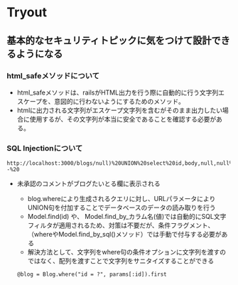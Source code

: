 # Tryout

## 基本的なセキュリティトピックに気をつけて設計できるようになる

### html_safeメソッドについて

* html_safeメソッドは、railsがHTML出力を行う際に自動的に行う文字列エスケープを、意図的に行わないようにするためのメソッド。
* htmlに出力される文字列がエスケープ文字列を含むがそのまま出力したい場合に使用するが、その文字列が本当に安全であることを確認する必要がある。

### SQL Injectionについて

```
http://localhost:3000/blogs/null)%20UNION%20select%20id,body,null,null%20from%20comments%20where%20status='unapproved'%20--%20

```

* 未承認のコメントがブログたいとる欄に表示される
    * blog.whereにより生成されるクエリに対し、URLパラメータによりUNION句を付加することでデータベースのデータの読み取りを行う
    * Model.find(id) や、 Model.find_by_カラム名(値)では自動的にSQL文字フィルタが適用されるため、対策は不要だが、条件フラグメント、（whereやModel.find_by_sql()メソッド）では手動で付与する必要がある
    * 解決方法として、文字列をwhere句の条件オプションに文字列を渡すのではなく、配列を渡すことで文字列をサニタイズすることができる

    ```
    @blog = Blog.where("id = ?", params[:id]).first
    ```


